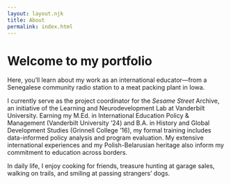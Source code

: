 ```yaml
---
layout: layout.njk
title: About
permalink: index.html
---
```


# Welcome to my portfolio

Here, you’ll learn about my work as an international educator—from a Senegalese community radio station to a meat packing plant in Iowa.

I currently serve as the project coordinator for the _Sesame Street_ Archive, an initiative of the Learning and Neurodevelopment Lab at Vanderbilt University. Earning my M.Ed. in International Education Policy & Management (Vanderbilt University ’24) and B.A. in History and Global Development Studies (Grinnell College ’16), my formal training includes data-informed policy analysis and program evaluation. My extensive international experiences and my Polish-Belarusian heritage also inform my commitment to education across borders.

In daily life, I enjoy cooking for friends, treasure hunting at garage sales, walking on trails, and smiling at passing strangers’ dogs.